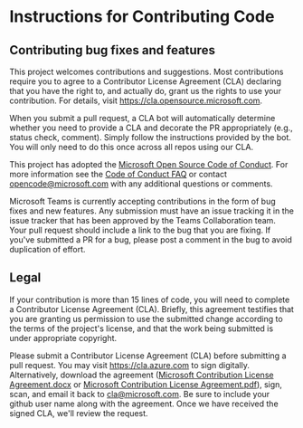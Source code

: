 # Instructions for Contributing Code

## Contributing bug fixes and features

This project welcomes contributions and suggestions. Most contributions require you to agree to a
Contributor License Agreement (CLA) declaring that you have the right to, and actually do, grant us
the rights to use your contribution. For details, visit https://cla.opensource.microsoft.com.

When you submit a pull request, a CLA bot will automatically determine whether you need to provide
a CLA and decorate the PR appropriately (e.g., status check, comment). Simply follow the instructions
provided by the bot. You will only need to do this once across all repos using our CLA.

This project has adopted the [Microsoft Open Source Code of Conduct](https://opensource.microsoft.com/codeofconduct/).
For more information see the [Code of Conduct FAQ](https://opensource.microsoft.com/codeofconduct/faq/) or
contact [opencode@microsoft.com](mailto:opencode@microsoft.com) with any additional questions or comments.

Microsoft Teams is currently accepting contributions in the form of bug fixes and new
features. Any submission must have an issue tracking it in the issue tracker that has
been approved by the Teams Collaboration team. Your pull request should include a link to
the bug that you are fixing. If you've submitted a PR for a bug, please post a
comment in the bug to avoid duplication of effort.

## Legal

If your contribution is more than 15 lines of code, you will need to complete a Contributor
License Agreement (CLA). Briefly, this agreement testifies that you are granting us permission
to use the submitted change according to the terms of the project's license, and that the work
being submitted is under appropriate copyright.

Please submit a Contributor License Agreement (CLA) before submitting a pull request.
You may visit https://cla.azure.com to sign digitally. Alternatively, download the
agreement ([Microsoft Contribution License Agreement.docx](https://www.codeplex.com/Download?ProjectName=typescript&DownloadId=822190) or
[Microsoft Contribution License Agreement.pdf](https://www.codeplex.com/Download?ProjectName=typescript&DownloadId=921298)), sign, scan,
and email it back to <cla@microsoft.com>. Be sure to include your github user name along with the agreement. Once we have received the
signed CLA, we'll review the request.
